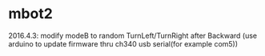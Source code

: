 # mbot2
2016.4.3: modify modeB to random TurnLeft/TurnRight after Backward
(use arduino to update firmware thru ch340 usb serial(for example com5))
